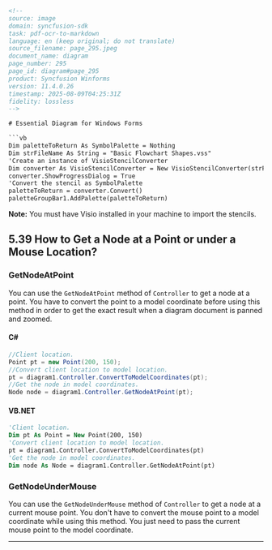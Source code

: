 ```html
<!-- 
source: image
domain: syncfusion-sdk
task: pdf-ocr-to-markdown
language: en (keep original; do not translate)
source_filename: page_295.jpeg
document_name: diagram
page_number: 295
page_id: diagram#page_295
product: Syncfusion Winforms
version: 11.4.0.26
timestamp: 2025-08-09T04:25:31Z
fidelity: lossless
-->

# Essential Diagram for Windows Forms

```vb
Dim paletteToReturn As SymbolPalette = Nothing
Dim strFileName As String = "Basic Flowchart Shapes.vss"
'Create an instance of VisioStencilConverter
Dim converter As VisioStencilConverter = New VisioStencilConverter(strFileName)
converter.ShowProgressDialog = True
'Convert the stencil as SymbolPalette
paletteToReturn = converter.Convert()
paletteGroupBar1.AddPalette(paletteToReturn)
```

**Note:** You must have Visio installed in your machine to import the stencils.

## 5.39 How to Get a Node at a Point or under a Mouse Location?

### GetNodeAtPoint

You can use the `GetNodeAtPoint` method of `Controller` to get a node at a point. You have to convert the point to a model coordinate before using this method in order to get the exact result when a diagram document is panned and zoomed.

#### C#

```csharp
//Client location.
Point pt = new Point(200, 150);
//Convert client location to model location.
pt = diagram1.Controller.ConvertToModelCoordinates(pt);
//Get the node in model coordinates.
Node node = diagram1.Controller.GetNodeAtPoint(pt);
```

#### VB.NET

```vb
'Client location.
Dim pt As Point = New Point(200, 150)
'Convert client location to model location.
pt = diagram1.Controller.ConvertToModelCoordinates(pt)
'Get the node in model coordinates.
Dim node As Node = diagram1.Controller.GetNodeAtPoint(pt)
```

### GetNodeUnderMouse

You can use the `GetNodeUnderMouse` method of `Controller` to get a node at a current mouse point. You don't have to convert the mouse point to a model coordinate while using this method. You just need to pass the current mouse point to the model coordinate.

---

<!-- tags: [winforms, essential-diagram, controller, getnodeatpoint, getnodeundermouse, visioStencilConverter, node] keywords: [mouse location, model coordinates, diagram document, panning, zooming, node retrieval, mouse point, client location, model location, Syncfusion Windows Forms] -->
```